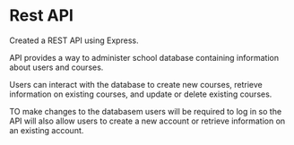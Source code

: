 # Rest API
 
Created a REST API using Express.

API provides a way to administer school database containing information about users and courses.

Users can interact with the database to create new courses, retrieve information on existing courses, and update or delete existing courses.

TO make changes to the databasem users will be required to log in so the API will also allow users to create a new account or retrieve information on an existing account. 
